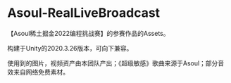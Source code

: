 # Asoul-RealLiveBroadcast
【Asoul稀土掘金2022编程挑战赛】的参赛作品的Assets。

构建于Unity的2020.3.26版本，可向下兼容。

使用到的图片，视频资产由本团队产出；《超级敏感》歌曲来源于Asoul；部分音效来自网络免费素材。
